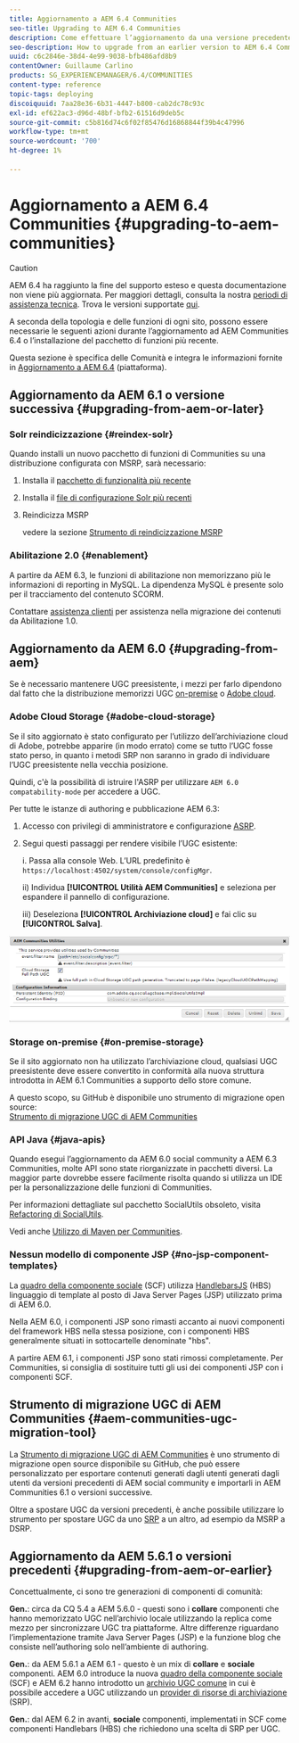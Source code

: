 ```yaml
---
title: Aggiornamento a AEM 6.4 Communities
seo-title: Upgrading to AEM 6.4 Communities
description: Come effettuare l’aggiornamento da una versione precedente a AEM community 6.4
seo-description: How to upgrade from an earlier version to AEM 6.4 Communities
uuid: c6c2846e-38d4-4e99-9038-bfb486afd8b9
contentOwner: Guillaume Carlino
products: SG_EXPERIENCEMANAGER/6.4/COMMUNITIES
content-type: reference
topic-tags: deploying
discoiquuid: 7aa28e36-6b31-4447-b800-cab2dc78c93c
exl-id: ef622ac3-d96d-48bf-bfb2-61516d9deb5c
source-git-commit: c5b816d74c6f02f85476d16868844f39b4c47996
workflow-type: tm+mt
source-wordcount: '700'
ht-degree: 1%

---
```


# Aggiornamento a AEM 6.4 Communities {#upgrading-to-aem-communities}

>[!CAUTION]
>
>AEM 6.4 ha raggiunto la fine del supporto esteso e questa documentazione non viene più aggiornata. Per maggiori dettagli, consulta la nostra [periodi di assistenza tecnica](https://helpx.adobe.com/it/support/programs/eol-matrix.html). Trova le versioni supportate [qui](https://experienceleague.adobe.com/docs/).

A seconda della topologia e delle funzioni di ogni sito, possono essere necessarie le seguenti azioni durante l’aggiornamento ad AEM Communities 6.4 o l’installazione del pacchetto di funzioni più recente.

Questa sezione è specifica delle Comunità e integra le informazioni fornite in [Aggiornamento a AEM 6.4](../../help/sites-deploying/upgrade.md) (piattaforma).

## Aggiornamento da AEM 6.1 o versione successiva {#upgrading-from-aem-or-later}

### Solr reindicizzazione {#reindex-solr}

Quando installi un nuovo pacchetto di funzioni di Communities su una distribuzione configurata con MSRP, sarà necessario:

1. Installa il [pacchetto di funzionalità più recente](deploy-communities.md#latestfeaturepack)
2. Installa il [file di configurazione Solr più recenti](msrp.md#upgrading)
3. Reindicizza MSRP

   vedere la sezione [Strumento di reindicizzazione MSRP](msrp.md#msrp-reindex-tool)

### Abilitazione 2.0 {#enablement}

A partire da AEM 6.3, le funzioni di abilitazione non memorizzano più le informazioni di reporting in MySQL. La dipendenza MySQL è presente solo per il tracciamento del contenuto SCORM.

Contattare [assistenza clienti](https://helpx.adobe.com/it/marketing-cloud/contact-support.html) per assistenza nella migrazione dei contenuti da Abilitazione 1.0.

## Aggiornamento da AEM 6.0 {#upgrading-from-aem}

Se è necessario mantenere UGC preesistente, i mezzi per farlo dipendono dal fatto che la distribuzione memorizzi UGC [on-premise](#on-premise-storage) o [Adobe cloud](#adobe-cloud-storage).

### Adobe Cloud Storage {#adobe-cloud-storage}

Se il sito aggiornato è stato configurato per l’utilizzo dell’archiviazione cloud di Adobe, potrebbe apparire (in modo errato) come se tutto l’UGC fosse stato perso, in quanto i metodi SRP non saranno in grado di individuare l’UGC preesistente nella vecchia posizione.

Quindi, c&#39;è la possibilità di istruire l&#39;ASRP per utilizzare `AEM 6.0 compatability-mode` per accedere a UGC.

Per tutte le istanze di authoring e pubblicazione AEM 6.3:

1. Accesso con privilegi di amministratore e configurazione [ASRP](asrp.md).
1. Segui questi passaggi per rendere visibile l’UGC esistente:

   i. Passa alla console Web. L’URL predefinito è
   `https://localhost:4502/system/console/configMgr`.

   ii) Individua **[!UICONTROL Utilità AEM Communities]** e seleziona per espandere il pannello di configurazione.

   iii) Deseleziona **[!UICONTROL Archiviazione cloud]** e fai clic su **[!UICONTROL Salva]**.

![chlimage_1-126](assets/chlimage_1-126.png)

### Storage on-premise {#on-premise-storage}

Se il sito aggiornato non ha utilizzato l’archiviazione cloud, qualsiasi UGC preesistente deve essere convertito in conformità alla nuova struttura introdotta in AEM 6.1 Communities a supporto dello store comune.

A questo scopo, su GitHub è disponibile uno strumento di migrazione open source:\
[Strumento di migrazione UGC di AEM Communities](https://github.com/Adobe-Marketing-Cloud/communities-ugc-migration)

### API Java {#java-apis}

Quando esegui l’aggiornamento da AEM 6.0 social community a AEM 6.3 Communities, molte API sono state riorganizzate in pacchetti diversi. La maggior parte dovrebbe essere facilmente risolta quando si utilizza un IDE per la personalizzazione delle funzioni di Communities.

Per informazioni dettagliate sul pacchetto SocialUtils obsoleto, visita [Refactoring di SocialUtils](socialutils.md).

Vedi anche [Utilizzo di Maven per Communities](maven.md).

### Nessun modello di componente JSP {#no-jsp-component-templates}

La [quadro della componente sociale](scf.md) (SCF) utilizza [HandlebarsJS](https://handlebarsjs.com/) (HBS) linguaggio di template al posto di Java Server Pages (JSP) utilizzato prima di AEM 6.0.

Nella AEM 6.0, i componenti JSP sono rimasti accanto ai nuovi componenti del framework HBS nella stessa posizione, con i componenti HBS generalmente situati in sottocartelle denominate &quot;hbs&quot;.

A partire AEM 6.1, i componenti JSP sono stati rimossi completamente. Per Communities, si consiglia di sostituire tutti gli usi dei componenti JSP con i componenti SCF.

## Strumento di migrazione UGC di AEM Communities {#aem-communities-ugc-migration-tool}

La [Strumento di migrazione UGC di AEM Communities](https://github.com/Adobe-Marketing-Cloud/communities-ugc-migration) è uno strumento di migrazione open source disponibile su GitHub, che può essere personalizzato per esportare contenuti generati dagli utenti generati dagli utenti da versioni precedenti di AEM social community e importarli in AEM Communities 6.1 o versioni successive.

Oltre a spostare UGC da versioni precedenti, è anche possibile utilizzare lo strumento per spostare UGC da uno [SRP](working-with-srp.md) a un altro, ad esempio da MSRP a DSRP.

## Aggiornamento da AEM 5.6.1 o versioni precedenti {#upgrading-from-aem-or-earlier}

Concettualmente, ci sono tre generazioni di componenti di comunità:

**Gen.**: circa da CQ 5.4 a AEM 5.6.0 - questi sono i **collare** componenti che hanno memorizzato UGC nell’archivio locale utilizzando la replica come mezzo per sincronizzare UGC tra piattaforme. Altre differenze riguardano l’implementazione tramite Java Server Pages (JSP) e la funzione blog che consiste nell’authoring solo nell’ambiente di authoring.

**Gen.**: da AEM 5.6.1 a AEM 6.1 - questo è un mix di **collare** e **sociale** componenti. AEM 6.0 introduce la nuova [quadro della componente sociale](scf.md) (SCF) e AEM 6.2 hanno introdotto un [archivio UGC comune](working-with-srp.md) in cui è possibile accedere a UGC utilizzando un [provider di risorse di archiviazione](srp.md) (SRP).

**Gen.**: dal AEM 6.2 in avanti, **sociale** componenti, implementati in SCF come componenti Handlebars (HBS) che richiedono una scelta di SRP per UGC.
